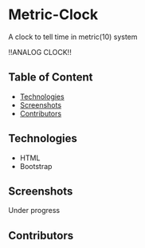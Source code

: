 # Metric-Clock
A clock to tell time in metric(10) system

!!ANALOG CLOCK!!

  ## Table of Content
  - [Technologies](#technologies)
  - [Screenshots](#screenshots)
  - [Contributors](#contributors)
  
  ## Technologies
  - HTML
  - Bootstrap
  
  ## Screenshots
  Under progress
  
  ## Contributors
